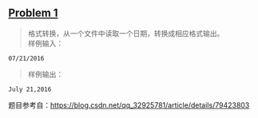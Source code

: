 ## [Problem 1](1.cpp)
> 格式转换，从一个文件中读取一个日期，转换成相应格式输出。</br>
> 样例输入：</br>

```
07/21/2016
```
> 样例输出：

```
July 21,2016
```

题目参考自：https://blog.csdn.net/qq_32925781/article/details/79423803